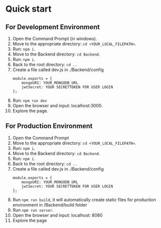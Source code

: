 # Quick start

## For Development Environment
1. Open the Command Prompt (in windows).
2. Move to the appropriate directory: `cd <YOUR_LOCAL_FILEPATH>`.
3. Run: `npm i`.
4. Move to the Backend directory: `cd Backend`.
5. Run: `npm i`.
6. Back to the root directory: `cd ..`
7. Create a file called dev.js in ./Backend/config
    ```
    module.exports = {
        mongoURI: YOUR_MONGODB_URL
        jwtSecret: YOUR SECRETTOKEN FOR USER LOGIN
    };
8. Run: `npm run dev`
9. Open the browser and input: localhost:3000.
10. Explore the page.

## For Production Environment
1. Open the Command Prompt
2. Move to the appropriate directory: `cd <YOUR_LOCAL_FILEPATH>`.
3. Run: `npm i`.
4. Move to the Backend directory: `cd Backend`.
5. Run: `npm i`.
6. Back to the root directory: `cd ..`
7. Create a file called dev.js in ./Backend/config
    ```
    module.exports = {
        mongoURI: YOUR_MONGODB_URL
        jwtSecret: YOUR SECRETTOKEN FOR USER LOGIN
    };
8. Run `npm run build`, it will automatically create static files for production environment in /Backend/build folder
9. Run `npm run server`.
10. Open the browser and input: localhost: 8080
11. Explore the page